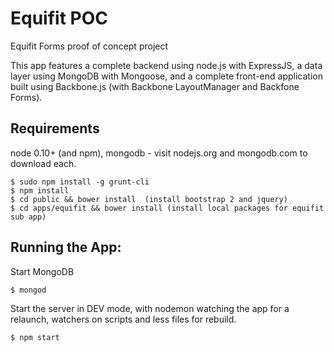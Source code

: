 Equifit POC
===========

Equifit Forms proof of concept project

This app features a complete backend using node.js with ExpressJS, a data layer using MongoDB with Mongoose, and a complete front-end application built using Backbone.js (with Backbone LayoutManager and Backfone Forms).


## Requirements

node 0.10+ (and npm), mongodb - visit nodejs.org and mongodb.com to download
each.

    $ sudo npm install -g grunt-cli
    $ npm install
    $ cd public && bower install  (install bootstrap 2 and jquery)
    $ cd apps/equifit && bower install (install local packages for equifit sub app)

## Running the App:

Start MongoDB

	$ mongod

Start the server in DEV mode, with nodemon watching the app for a relaunch,
watchers on scripts and less files for rebuild.

    $ npm start